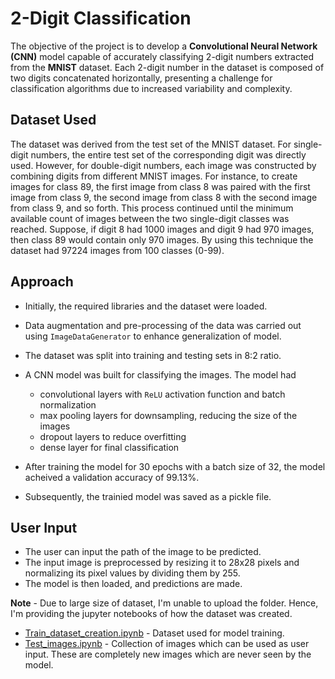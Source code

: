 # 2-Digit Classification

The objective of the project is to develop a **Convolutional Neural Network (CNN)** model capable of accurately classifying 2-digit numbers extracted from the **MNIST** dataset. Each 2-digit number in the dataset is composed of two digits concatenated horizontally, presenting a challenge for classification algorithms due to increased variability and complexity.

## Dataset Used

The dataset was derived from the test set of the MNIST dataset. For single-digit numbers, the entire test set of the corresponding digit was directly used. However, for double-digit numbers, each image was constructed by combining digits from different MNIST images. For instance, to create images for class 89, the first image from class 8 was paired with the first image from class 9, the second image from class 8 with the second image from class 9, and so forth. This process continued until the minimum available count of images between the two single-digit classes was reached. Suppose, if digit 8 had 1000 images and digit 9 had 970 images, then class 89 would contain only 970 images. By using this technique the dataset had 97224 images from 100 classes (0-99).

## Approach

- Initially, the required libraries and the dataset were loaded.
- Data augmentation and pre-processing of the data was carried out using `ImageDataGenerator` to enhance generalization of model.
- The dataset was split into training and testing sets in 8:2 ratio.
- A CNN model was built for classifying the images. The model had
     
     - convolutional layers with `ReLU` activation function and batch normalization
     - max pooling layers for downsampling, reducing the size of the images
     - dropout layers to reduce overfitting
     - dense layer for final classification
- After training the model for 30 epochs with a batch size of 32, the model acheived a validation accuracy of 99.13%.
- Subsequently, the trainied model was saved as a pickle file.

## User Input

- The user can input the path of the image to be predicted.
- The input image is preprocessed by resizing it to 28x28 pixels and normalizing its pixel values by dividing them by 255.
- The model is then loaded, and predictions are made.


**Note** - Due to large size of dataset, I'm unable to upload the folder. Hence, I'm providing the jupyter notebooks of how the dataset was created.

- [Train_dataset_creation.ipynb](Train_dataset_creation.ipynb) - Dataset used for model training.
- [Test_images.ipynb](Test_images.ipynb) - Collection of images which can be used as user input. These are completely new images which are never seen by the model.
